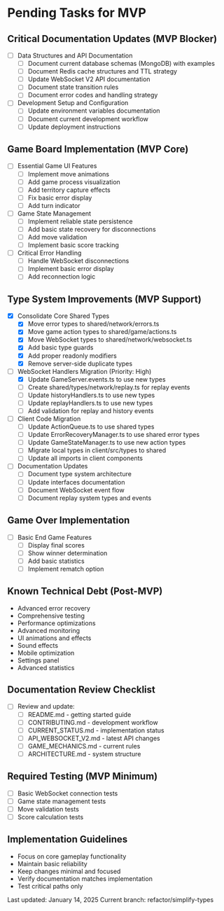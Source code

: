 # Pending Tasks for MVP

## Critical Documentation Updates (MVP Blocker)
- [ ] Data Structures and API Documentation
  - [ ] Document current database schemas (MongoDB) with examples
  - [ ] Document Redis cache structures and TTL strategy
  - [ ] Update WebSocket V2 API documentation
  - [ ] Document state transition rules
  - [ ] Document error codes and handling strategy

- [ ] Development Setup and Configuration
  - [ ] Update environment variables documentation
  - [ ] Document current development workflow
  - [ ] Update deployment instructions

## Game Board Implementation (MVP Core)
- [ ] Essential Game UI Features
  - [ ] Implement move animations
  - [ ] Add game process visualization
  - [ ] Add territory capture effects
  - [ ] Fix basic error display
  - [ ] Add turn indicator

- [ ] Game State Management
  - [ ] Implement reliable state persistence
  - [ ] Add basic state recovery for disconnections
  - [ ] Add move validation
  - [ ] Implement basic score tracking

- [ ] Critical Error Handling
  - [ ] Handle WebSocket disconnections
  - [ ] Implement basic error display
  - [ ] Add reconnection logic

## Type System Improvements (MVP Support)
- [x] Consolidate Core Shared Types
  - [x] Move error types to shared/network/errors.ts
  - [x] Move game action types to shared/game/actions.ts
  - [x] Move WebSocket types to shared/network/websocket.ts
  - [x] Add basic type guards
  - [x] Add proper readonly modifiers
  - [x] Remove server-side duplicate types

- [ ] WebSocket Handlers Migration (Priority: High)
  - [x] Update GameServer.events.ts to use new types
  - [ ] Create shared/types/network/replay.ts for replay events
  - [ ] Update historyHandlers.ts to use new types
  - [ ] Update replayHandlers.ts to use new types
  - [ ] Add validation for replay and history events

- [ ] Client Code Migration
  - [ ] Update ActionQueue.ts to use shared types
  - [ ] Update ErrorRecoveryManager.ts to use shared error types
  - [ ] Update GameStateManager.ts to use new action types
  - [ ] Migrate local types in client/src/types to shared
  - [ ] Update all imports in client components

- [ ] Documentation Updates
  - [ ] Document type system architecture
  - [ ] Update interfaces documentation
  - [ ] Document WebSocket event flow
  - [ ] Document replay system types and events

## Game Over Implementation
- [ ] Basic End Game Features
  - [ ] Display final scores
  - [ ] Show winner determination
  - [ ] Add basic statistics
  - [ ] Implement rematch option

## Known Technical Debt (Post-MVP)
- Advanced error recovery
- Comprehensive testing
- Performance optimizations
- Advanced monitoring
- UI animations and effects
- Sound effects
- Mobile optimization
- Settings panel
- Advanced statistics

## Documentation Review Checklist
- [ ] Review and update:
  - [ ] README.md - getting started guide
  - [ ] CONTRIBUTING.md - development workflow
  - [ ] CURRENT_STATUS.md - implementation status
  - [ ] API_WEBSOCKET_V2.md - latest API changes
  - [ ] GAME_MECHANICS.md - current rules
  - [ ] ARCHITECTURE.md - system structure

## Required Testing (MVP Minimum)
- [ ] Basic WebSocket connection tests
- [ ] Game state management tests
- [ ] Move validation tests
- [ ] Score calculation tests

## Implementation Guidelines
- Focus on core gameplay functionality
- Maintain basic reliability
- Keep changes minimal and focused
- Verify documentation matches implementation
- Test critical paths only

Last updated: January 14, 2025
Current branch: refactor/simplify-types